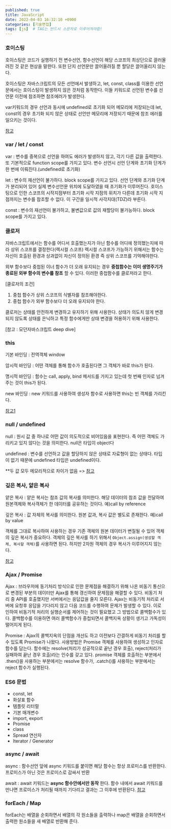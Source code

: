 ```yaml
---
published: true
title: JavaScript
date: 2022-04-03 16:32:10 +0900
categories: [기술면접]
tags: [js]  # TAG는 반드시 소문자로 이루어져야함!
---
```


### 호이스팅
호이스팅은 코드가 실행하기 전 변수선언, 함수선언이 해당 스코프의 최상단으로 끌러올려진 것 같은 현상을 말한다. 또한 단지 선언문만 끌어올려질 뿐 할당은 끌어올리지 않는다.

호이스팅은 자바스크립트의 모든 선언에서 발생하고, let, const, class를 이용한 선언문에서는 호이스팅이 발생하지 않은 것처럼 동작한다.
이들 키워드로 선언된 변수를 선언문 이전에 참조하면 참조에러가 발생한다.

var키워드의 경우 선언과 동시에 undefined로 초기화 되어 메모리에 저장되는데 let, const의 경우 초기화 되지 않은 상태로 선언만 메모리에 저장되기 때문에 참조 에러를 일으키는 것이다.

[참고](https://hanamon.kr/javascript-%ED%98%B8%EC%9D%B4%EC%8A%A4%ED%8C%85%EC%9D%B4%EB%9E%80-hoisting/)

### var / let / const
var : 변수를 중복으로 선언을 하여도 에러가 발생하지 않고, 각기 다른 값을 출력한다. 또 기본적으로 function scope를 가지고 있다.
변수 선언시 선언 단계와 초기화 단계가 한 번에 이뤄진다.(undefined로 초기화)

let : 변수의 재선언이 불가하다. block scope를 가지고 있다.
선언 단계와 초기화 단계가 분리되어 있어 실제 변수선언문 위치에 도달하였을 때 초기화가 이루어진다.
호이스팅으로 인한 스코프의 시작지점부터 초기화 시작 지점의 위치가 다른데 초기화 시작 지점까지는 변수를 참조할 수 없다. 이 구간을 일시적 사각지대(TDZ)라 부른다.

const : 변수의 재선언이 불가하고, 불변값으로 값의 재할당이 불가능하다. block scope를 가지고 있다.

### 클로저
자바스크립트에서는 함수를 어디서 호출했는지가 아닌 함수를 어디에 정의했는지에 따라 상위 스코프를 결정한다(렉시컬 스코프)
렉시컬 스코프가 가능하기 위해서는 함수는 자신이 호출된 환경과 상과없이 자신이 정의된 환경 즉 상위 스코프를 기억해야한다.

외부 함수보다 중첩된 이너 함수가 더 오래 유지되는 경우 __중첩함수는 이미 생명주기가 종료된 외부 함수의 변수를 참조__ 할 수 있다.
이러한 중첩함수를 클로저라고 한다.

[클로저의 조건]
1. 중첩 함수가 상위 스코프의 식별자를 참조해야한다.
2. 중첩 함수가 외부 함수보다 더 오래 유지되야 한다.

클로저는 상태를 안전하게 변경하고 유지하기 위해 사용한다. 상태가 의도치 않게 변경되지 않도록 상태를 은닉하고 특정 함수에게만 상태 변경을 허용하기 위해 사용한다.

[참고 : 모던자바스크립트 deep dive]

### this
기본 바인딩 : 전역객체 window

암시적 바인딩 : 어떤 객체를 통해 함수가 호출된다면 그 객체가 바로 this가 된다.

명시적 바인딩 : 함수는 call, apply, bind 메서드를 가지고 있는데 첫 번째 인자로 넘겨주는 것이 this가 된다.

new 바인딩 : new 키워드를 사용하여 생성자 함수로 사용하면 this는 빈 객체를 가리킨다.

[참고1](https://yuddomack.tistory.com/entry/%EC%9E%90%EB%B0%94%EC%8A%A4%ED%81%AC%EB%A6%BD%ED%8A%B8-this%EC%9D%98-4%EA%B0%80%EC%A7%80-%EB%8F%99%EC%9E%91-%EB%B0%A9%EC%8B%9D)

### null / undefined
null : 원시 값 중 하나로 어떤 값이 의도적으로 비어있음을 표현한다. 즉 어떤 객체도 가리키고 있지 않다는 것을 의미한다. null은 타입이 object다

undefined : 변수를 선언하고 값을 할당하지 않은 상태로 자료형이 없는 상태다. 타입이 없기 때문에 undefined 타입은 undefined이다.

**두 값 모두 메모리적으로 차이가 없음 => [참고](https://ymc-crow.github.io/basic/unde.vs.null/)

### 깊은 복사, 얕은 복사
얕은 복사 : 얕은 복사는 참조 값의 복사를 의미한다. 해당 데이터의 참조 값을 전달하여 원본객체와 복사객체가 한 데이터를 공유하는 것이다. 예)call by reference

깊은 복사 : 값 자체의 복사를 의미한다. 원본 값과, 복사 값은 별도로 존재한다. 예)call by value

객체를 그대로 복사하여 사용하는 경우 기존 객체의 원본 데이터가 변질될 수 있어 객체의 깊은 복사가 중요하다.
객체의 깊은 복사를 하기 위해서 `Object.assign(생성할 객체, 복사할 객체)`를 사용하면 된다. 하지만 2차원 객체의 경우 복사가 이루어지지 않는다.

[참고](https://velog.io/@recordboy/JavaScript-%EC%96%95%EC%9D%80-%EB%B3%B5%EC%82%ACShallow-Copy%EC%99%80-%EA%B9%8A%EC%9D%80-%EB%B3%B5%EC%82%ACDeep-Copy)

### Ajax / Promise
Ajax : 브라우저에 동기처리 방식으로 인한 문제점을 해결하기 위해 나온 비동기 통신으로 변경된 부분의 데이터만 Ajax를 통해 갱신하여 문제점을 해결할 수 있다.
비동기 처리 중 API를 호출했지만 서버에서는 응답값을 줄지 모른다. Ajax는 비동기적 처리로 서버에 요청후 응답을 기다리지 않고 다음 코드를 수행하여 문제가 발생할 수 있다.
이로 인하여 비동기적 처리의 실행순서를 제어하는 것이 필요했고 그 방법으로 콜백함수가 있다. 콜백함수를 이용하면 여러 콜백함수가 중첩되면서 콜백지옥 상황이 생기고
가독성이 떨어지게 된다.

Promise : Ajax의 콜백지옥의 단점을 개선도 하고 이전보다 간결하게 비동기 처리를 할 수 있도록 Promise가 나왔다. 사용방법은 Promise 객체를 사용하여 생성하고 인자로 함수를 담는다.
함수에는 resolve(처리가 성공적으로 끝난 경우 호출), reject(처리가 실패하여 끝난 경우 호출)라는 인수를 갖고 있다. promise 객체를 호출하는 부분에서 .then()을 사용하는 부분에서는 resolve 함수가, .catch()를 사용하는 부분에서는 reject 함수가 실행된다.

### ES6 문법
* const, let
* 화살표 함수
* 템플릿 리터럴
* 기본 매개변수
* import, export
* Promise
* class
* Spread 연산자
* Iterator / Generator

### async / await
async : 함수선언 앞에 async 키워드를 붙이면 해당 함수는 항상 프로미스를 반환한다. 프로미스가 아닌 것은 프로미스로 감싸서 반환

await : await 키워드는 __async 함수안에서만 동작__ 한다. 함수 내에서 await 키워드를 만나면 프로미스가 처리될 때까지 기다리고 결과는 그 이후에 반환된다.
[참고](https://ko.javascript.info/async-await)

### forEach / Map
forEach는 배열을 순회하면서 배열의 각 원소들을 출력하나 map은 배열을 순회하면서 출력한 원소들을 새 배열로 반환해 준다.
